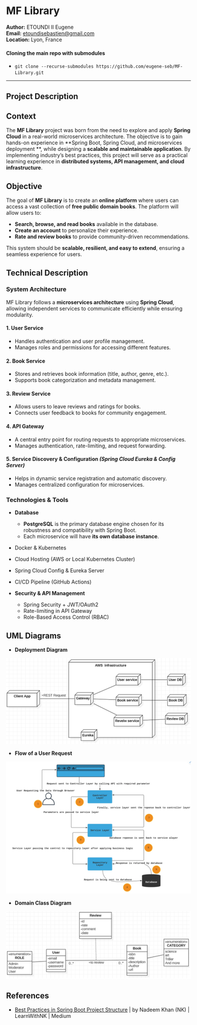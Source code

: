 # MF Library

**Author:** ETOUNDI II Eugene  
**Email:** etoundisebastien@gmail.com  
**Location:** Lyon, France

#### Cloning the main repo with submodules

- `git clone --recurse-submodules https://github.com/eugene-seb/MF-Library.git`

*** 

## Project Description

## Context

The **MF Library** project was born from the need to explore and apply **Spring Cloud** in a real-world microservices
architecture. The objective is to gain hands-on experience in **Spring Boot, Spring Cloud, and microservices deployment
**, while designing a **scalable and maintainable application**. By implementing industry’s best practices, this project
will serve as a practical learning experience in **distributed systems, API management, and cloud infrastructure**.

## Objective

The goal of **MF Library** is to create an **online platform** where users can access a vast collection of **free public
domain books**. The platform will allow users to:

- **Search, browse, and read books** available in the database.
- **Create an account** to personalize their experience.
- **Rate and review books** to provide community-driven recommendations.

This system should be **scalable, resilient, and easy to extend**, ensuring a seamless experience for users.

## Technical Description

### System Architecture

MF Library follows a **microservices architecture** using **Spring Cloud**, allowing independent services to communicate
efficiently while ensuring modularity.

#### **1. User Service**

- Handles authentication and user profile management.
- Manages roles and permissions for accessing different features.

#### **2. Book Service**

- Stores and retrieves book information (title, author, genre, etc.).
- Supports book categorization and metadata management.

#### **3. Review Service**

- Allows users to leave reviews and ratings for books.
- Connects user feedback to books for community engagement.

#### **4. API Gateway**

- A central entry point for routing requests to appropriate microservices.
- Manages authentication, rate-limiting, and request forwarding.

#### **5. Service Discovery & Configuration** *(Spring Cloud Eureka & Config Server)*

- Helps in dynamic service registration and automatic discovery.
- Manages centralized configuration for microservices.

### **Technologies & Tools**

- **Database**
    - **PostgreSQL** is the primary database engine chosen for its robustness and compatibility with Spring Boot.
    - Each microservice will have **its own database instance**.


- Docker & Kubernetes
- Cloud Hosting (AWS or Local Kubernetes Cluster)
- Spring Cloud Config & Eureka Server
- CI/CD Pipeline (GitHub Actions)


- **Security & API Management**
    - Spring Security + JWT/OAuth2
    - Rate-limiting in API Gateway
    - Role-Based Access Control (RBAC)

## UML Diagrams

- **Deployment Diagram**

![](doc/Deployment-Diagram.png "Deployement diagram")

- **Flow of a User Request**

![Flow Diagram](doc/Flow-user-request.png "Flow user request")

- **Domain Class Diagram**

![Domain Diagram](doc/Domain-class-diagram.png "Domain class diagram")

## References

- [Best Practices in Spring Boot Project Structure](https://medium.com/learnwithnk/best-practices-in-spring-boot-project-structure-layers-of-microservice-versioning-in-api-cadf62bd3459) |
  by Nadeem Khan (NK) | LearnWithNK | Medium
